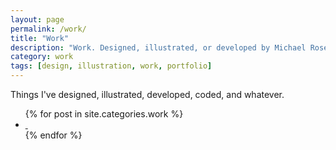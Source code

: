 ```yaml
---
layout: page
permalink: /work/
title: "Work"
description: "Work. Designed, illustrated, or developed by Michael Rose."
category: work
tags: [design, illustration, work, portfolio]
---
```


Things I've designed, illustrated, developed, coded, and whatever.

<ul class="recent-grid unstyled-list">
{% for post in site.categories.work %}
	<li><a href="{{ site.url }}{{ post.url }}" title="{{ post.title }}">
		<img class="load" src="{{ site.url }}/images/preload.gif" data-original="{{ site.url }}/images/{{ post.image.thumb }}" alt="">
		<noscript><img src="{{ site.url }}/images/{{ post.image.thumb }}" alt=""></noscript>
	</a></li>
	{% endfor %}
</ul>